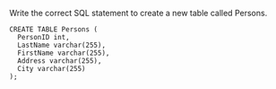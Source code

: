 Write the correct SQL statement to create a new table called Persons.

    CREATE TABLE Persons (
      PersonID int,
      LastName varchar(255),
      FirstName varchar(255),
      Address varchar(255),
      City varchar(255)
    );
